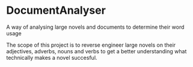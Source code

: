 # DocumentAnalyser
A way of analysing large novels and documents to determine their word usage

The scope of this project is to reverse engineer large novels on their adjectives, adverbs, nouns and verbs to get a better
understanding what technically makes a novel succesful.

